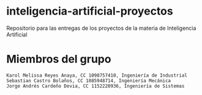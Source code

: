 # inteligencia-artificial-proyectos
Repositorio para las entregas de los proyectos de la materia de Inteligencia Artificial

# Miembros del grupo

    Karol Melissa Reyes Anaya, CC 1098757410, Ingeniería de Industrial
    Sebastian Castro Bolaños, CC 1085948714, Ingeniería Mecánica
    Jorge Andrés Cardeño Devia, CC 1152220936, Ingeniería de Sistemas
